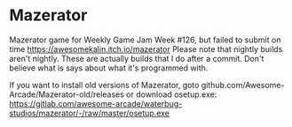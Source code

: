 # Mazerator
Mazerator game for Weekly Game Jam Week #126, but failed to submit on time https://awesomekalin.itch.io/mazerator
Please note that nightly builds aren't nightly. These are actually builds that I do after a commit.
Don't believe what is says about what it's programmed with.

If you want to install old versions of Mazerator, goto github.com/Awesome-Arcade/Mazerator-old/releases or download osetup.exe: https://gitlab.com/awesome-arcade/waterbug-studios/mazerator/-/raw/master/osetup.exe